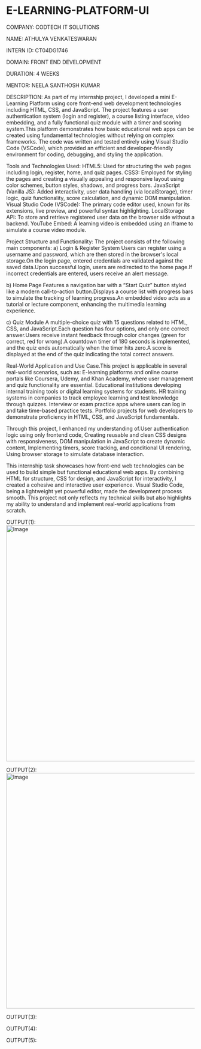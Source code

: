 # E-LEARNING-PLATFORM-UI

COMPANY: CODTECH IT SOLUTIONS

NAME: ATHULYA VENKATESWARAN

INTERN ID: CT04DG1746

DOMAIN: FRONT END DEVELOPMENT

DURATION: 4 WEEKS

MENTOR: NEELA SANTHOSH KUMAR

DESCRIPTION: As part of my internship project, I developed a mini E-Learning Platform using core front-end web development technologies including HTML, CSS, and JavaScript. The project features a user authentication system (login and register), a course listing interface, video embedding, and a fully functional quiz module with a timer and scoring system.This platform demonstrates how basic educational web apps can be created using fundamental technologies without relying on complex frameworks. The code was written and tested entirely using Visual Studio Code (VSCode), which provided an efficient and developer-friendly environment for coding, debugging, and styling the application.

Tools and Technologies Used:
HTML5: Used for structuring the web pages including login, register, home, and quiz pages.
CSS3: Employed for styling the pages and creating a visually appealing and responsive layout using color schemes, button styles, shadows, and progress bars.
JavaScript (Vanilla JS): Added interactivity, user data handling (via localStorage), timer logic, quiz functionality, score calculation, and dynamic DOM manipulation.
Visual Studio Code (VSCode): The primary code editor used, known for its extensions, live preview, and powerful syntax highlighting.
LocalStorage API: To store and retrieve registered user data on the browser side without a backend.
YouTube Embed: A learning video is embedded using an iframe to simulate a course video module.

Project Structure and Functionality:
The project consists of the following main components:
a) Login & Register System
Users can register using a username and password, which are then stored in the browser's local storage.On the login page, entered credentials are validated against the saved data.Upon successful login, users are redirected to the home page.If incorrect credentials are entered, users receive an alert message.

b) Home Page
Features a navigation bar with a “Start Quiz” button styled like a modern call-to-action button.Displays a course list with progress bars to simulate the tracking of learning progress.An embedded video acts as a tutorial or lecture component, enhancing the multimedia learning experience.

c) Quiz Module
A multiple-choice quiz with 15 questions related to HTML, CSS, and JavaScript.Each question has four options, and only one correct answer.Users receive instant feedback through color changes (green for correct, red for wrong).A countdown timer of 180 seconds is implemented, and the quiz ends automatically when the timer hits zero.A score is displayed at the end of the quiz indicating the total correct answers.

Real-World Application and Use Case.This project is applicable in several real-world scenarios, such as:
E-learning platforms and online course portals like Coursera, Udemy, and Khan Academy, where user management and quiz functionality are essential.
Educational institutions developing internal training tools or digital learning systems for students.
HR training systems in companies to track employee learning and test knowledge through quizzes.
Interview or exam practice apps where users can log in and take time-based practice tests.
Portfolio projects for web developers to demonstrate proficiency in HTML, CSS, and JavaScript fundamentals.

Through this project, I enhanced my understanding of.User authentication logic using only frontend code, Creating reusable and clean CSS designs with responsiveness, DOM manipulation in JavaScript to create dynamic content, Implementing timers, score tracking, and conditional UI rendering, Using browser storage to simulate database interaction.

This internship task showcases how front-end web technologies can be used to build simple but functional educational web apps. By combining HTML for structure, CSS for design, and JavaScript for interactivity, I created a cohesive and interactive user experience. Visual Studio Code, being a lightweight yet powerful editor, made the development process smooth. This project not only reflects my technical skills but also highlights my ability to understand and implement real-world applications from scratch.

OUTPUT(1):<img width="1349" height="629" alt="Image" src="https://github.com/user-attachments/assets/141aae99-46bc-48dd-8347-0b3a43110861" />

OUTPUT(2):<img width="1353" height="627" alt="Image" src="https://github.com/user-attachments/assets/197ed154-f4b1-4542-a78b-baba438b18b1" />

OUTPUT(3):

OUTPUT(4):

OUTPUT(5):


